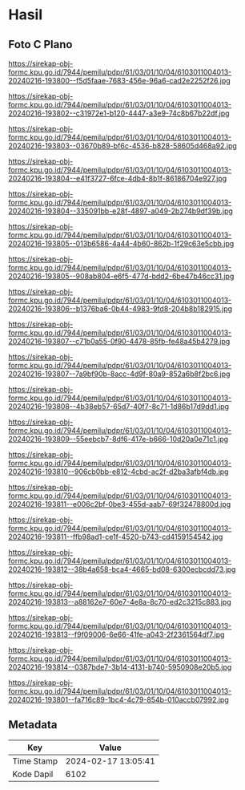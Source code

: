 # Hasil

## Foto C Plano

https://sirekap-obj-formc.kpu.go.id/7944/pemilu/pdpr/61/03/01/10/04/6103011004013-20240216-193800--f5d5faae-7683-456e-96a6-cad2e2252f26.jpg

https://sirekap-obj-formc.kpu.go.id/7944/pemilu/pdpr/61/03/01/10/04/6103011004013-20240216-193802--c31972e1-b120-4447-a3e9-74c8b67b22df.jpg

https://sirekap-obj-formc.kpu.go.id/7944/pemilu/pdpr/61/03/01/10/04/6103011004013-20240216-193803--03670b89-bf6c-4536-b828-58605d468a92.jpg

https://sirekap-obj-formc.kpu.go.id/7944/pemilu/pdpr/61/03/01/10/04/6103011004013-20240216-193804--e41f3727-6fce-4db4-8b1f-86186704e927.jpg

https://sirekap-obj-formc.kpu.go.id/7944/pemilu/pdpr/61/03/01/10/04/6103011004013-20240216-193804--335091bb-e28f-4897-a049-2b274b9df39b.jpg

https://sirekap-obj-formc.kpu.go.id/7944/pemilu/pdpr/61/03/01/10/04/6103011004013-20240216-193805--013b6586-4a44-4b60-862b-1f29c63e5cbb.jpg

https://sirekap-obj-formc.kpu.go.id/7944/pemilu/pdpr/61/03/01/10/04/6103011004013-20240216-193805--908ab804-e6f5-477d-bdd2-6be47b46cc31.jpg

https://sirekap-obj-formc.kpu.go.id/7944/pemilu/pdpr/61/03/01/10/04/6103011004013-20240216-193806--b1376ba6-0b44-4983-9fd8-204b8b182915.jpg

https://sirekap-obj-formc.kpu.go.id/7944/pemilu/pdpr/61/03/01/10/04/6103011004013-20240216-193807--c71b0a55-0f90-4478-85fb-fe48a45b4279.jpg

https://sirekap-obj-formc.kpu.go.id/7944/pemilu/pdpr/61/03/01/10/04/6103011004013-20240216-193807--7a9bf90b-8acc-4d9f-80a9-852a6b8f2bc6.jpg

https://sirekap-obj-formc.kpu.go.id/7944/pemilu/pdpr/61/03/01/10/04/6103011004013-20240216-193808--4b38eb57-65d7-40f7-8c71-1d86b17d9dd1.jpg

https://sirekap-obj-formc.kpu.go.id/7944/pemilu/pdpr/61/03/01/10/04/6103011004013-20240216-193809--55eebcb7-8df6-417e-b666-10d20a0e71c1.jpg

https://sirekap-obj-formc.kpu.go.id/7944/pemilu/pdpr/61/03/01/10/04/6103011004013-20240216-193810--906cb0bb-e812-4cbd-ac2f-d2ba3afbf4db.jpg

https://sirekap-obj-formc.kpu.go.id/7944/pemilu/pdpr/61/03/01/10/04/6103011004013-20240216-193811--e006c2bf-0be3-455d-aab7-69f32478800d.jpg

https://sirekap-obj-formc.kpu.go.id/7944/pemilu/pdpr/61/03/01/10/04/6103011004013-20240216-193811--ffb98ad1-ce1f-4520-b743-cd4159154542.jpg

https://sirekap-obj-formc.kpu.go.id/7944/pemilu/pdpr/61/03/01/10/04/6103011004013-20240216-193812--38b4a658-bca4-4665-bd08-6300ecbcdd73.jpg

https://sirekap-obj-formc.kpu.go.id/7944/pemilu/pdpr/61/03/01/10/04/6103011004013-20240216-193813--a88162e7-60e7-4e8a-8c70-ed2c3215c883.jpg

https://sirekap-obj-formc.kpu.go.id/7944/pemilu/pdpr/61/03/01/10/04/6103011004013-20240216-193813--f9f09006-6e66-41fe-a043-2f2361564df7.jpg

https://sirekap-obj-formc.kpu.go.id/7944/pemilu/pdpr/61/03/01/10/04/6103011004013-20240216-193814--0387bde7-3b14-4131-b740-5950908e20b5.jpg

https://sirekap-obj-formc.kpu.go.id/7944/pemilu/pdpr/61/03/01/10/04/6103011004013-20240216-193801--fa716c89-1bc4-4c79-854b-010accb07992.jpg


## Metadata

| Key        | Value               |
| ---------- | ------------------- |
| Time Stamp | 2024-02-17 13:05:41 |
| Kode Dapil | 6102                |




